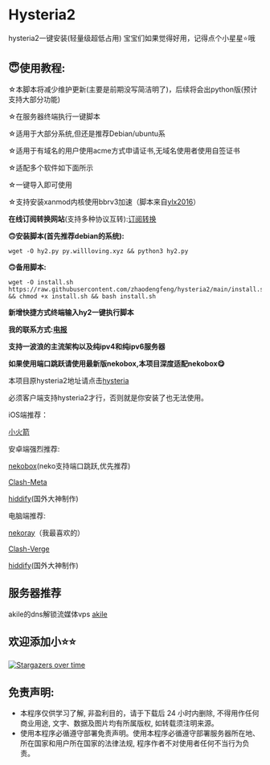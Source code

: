 # Hysteria2
hysteria2一键安装(轻量级超低占用)
宝宝们如果觉得好用，记得点个小星星⭐️哦

## **😇使用教程**:
☆本脚本将减少维护更新(主要是前期没写简洁明了)，后续将会出python版(预计支持大部分功能)

☆在服务器终端执行一键脚本

☆适用于大部分系统,但还是推荐Debian/ubuntu系

☆适用于有域名的用户使用acme方式申请证书,无域名使用者使用自签证书

☆适配多个软件如下面所示

☆一键导入即可使用

☆支持安装xanmod内核使用bbrv3加速（脚本来自[ylx2016](https://github.com/ylx2016/Linux-NetSpeed)）

**在线订阅转换网站**(支持多种协议互转):[订阅转换](https://sub.willloving.xyz/)

**🙃安装脚本(首先推荐debian的系统):**
```
wget -O hy2.py py.willloving.xyz && python3 hy2.py
```
**🙃备用脚本:**
```
wget -O install.sh https://raw.githubusercontent.com/zhaodengfeng/hysteria2/main/install.sh && chmod +x install.sh && bash install.sh
```

**新增快捷方式终端输入hy2一键执行脚本**

**我的联系方式:[电报](https://t.me/seagullz44)**


**支持一波浪的主流架构以及纯ipv4和纯ipv6服务器**

**如果使用端口跳跃请使用最新版nekobox,本项目深度适配nekobox😋**



本项目原hysteria2地址请点击[hysteria](https://github.com/apernet/hysteria)


必须客户端支持hysteria2才行，否则就是你安装了也无法使用。

iOS端推荐：

[小火箭](https://apps.apple.com/us/app/shadowrocket/id932747118)

安卓端强烈推荐:

[nekobox](https://github.com/MatsuriDayo/NekoBoxForAndroid)(neko支持端口跳跃,优先推荐)

[Clash-Meta](https://github.com/MetaCubeX/ClashMetaForAndroid)

[hiddify](https://github.com/hiddify/hiddify-next)(国外大神制作) 
 

电脑端推荐:


[nekoray](https://github.com/MatsuriDayo/nekoray)（我最喜欢的）

[Clash-Verge](https://github.com/clash-verge-rev/clash-verge-rev)

[hiddify](https://github.com/hiddify/hiddify-next)(国外大神制作) 

## 服务器推荐

akile的dns解锁流媒体vps [akile](https://akile.io/register?aff_code=99532291-0323-491e-bdd7-fbcfebbd1fa5)


## 欢迎添加小⭐⭐

[![Stargazers over time](https://starchart.cc/seagullz4/hysteria2.svg?variant=adaptive)](https://starchart.cc/seagullz4/hysteria2)

 
## 免责声明:
* 本程序仅供学习了解, 非盈利目的，请于下载后 24 小时内删除, 不得用作任何商业用途, 文字、数据及图片均有所属版权, 如转载须注明来源。
* 使用本程序必循遵守部署免责声明。使用本程序必循遵守部署服务器所在地、所在国家和用户所在国家的法律法规, 程序作者不对使用者任何不当行为负责。

